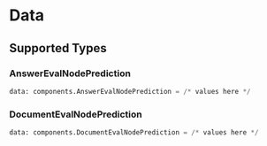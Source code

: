# Data


## Supported Types

### AnswerEvalNodePrediction

```python
data: components.AnswerEvalNodePrediction = /* values here */
```

### DocumentEvalNodePrediction

```python
data: components.DocumentEvalNodePrediction = /* values here */
```

